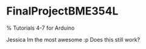 FinalProjectBME354L
===================

% Tutorials 4-7 for Arduino

Jessica
Im the most awesome :p
Does this still work?
